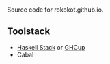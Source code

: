#

Source code for rokokot.github.io.

## Toolstack

- [Haskell Stack](https://docs.haskellstack.org/) or [GHCup](https://www.haskell.org/ghcup/)
- Cabal

